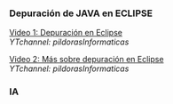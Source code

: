 ### Depuración de JAVA en ECLIPSE

[Video 1: Depuración en Eclipse](https://www.youtube.com/watch?v=ymV7lUUHkUU)  
*YTchannel: pildorasInformaticas*

[Video 2: Más sobre depuración en Eclipse](https://www.youtube.com/watch?v=qvNEQ2nAEVE)  
*YTchannel: pildorasInformaticas*

### IA

